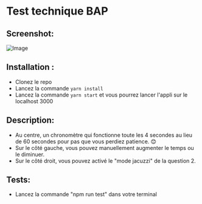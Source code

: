 # Test technique BAP


## Screenshot:
![Image](https://image.ibb.co/eacbjc/Screen_Shot_2018_03_14_at_22_38_16.png)

## Installation :
- Clonez le repo
- Lancez la commande ```yarn install```
- Lancez la commande  ```yarn start``` et vous pourrez lancer l'appli sur le localhost 3000

## Description:
- Au centre, un chronomètre qui fonctionne toute les 4 secondes au lieu de 60 secondes pour pas que vous perdiez patience. 😊
- Sur le côté gauche, vous pouvez manuellement augmenter le temps ou le diminuer.
- Sur le côté droit, vous pouvez activé le "mode jacuzzi" de la question 2.


## Tests:
- Lancez la commande "npm run test" dans votre terminal
